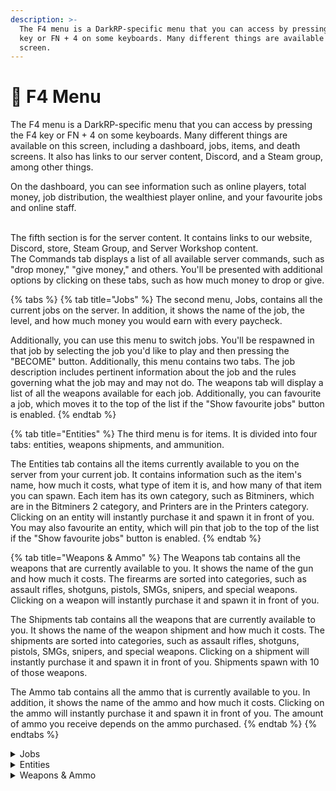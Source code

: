 ```yaml
---
description: >-
  The F4 menu is a DarkRP-specific menu that you can access by pressing the F4
  key or FN + 4 on some keyboards. Many different things are available on this
  screen.
---
```


# 📄 F4 Menu

The F4 menu is a DarkRP-specific menu that you can access by pressing the F4 key or FN + 4 on some keyboards. Many different things are available on this screen, including a dashboard, jobs, items, and death screens. It also has links to our server content, Discord, and a Steam group, among other things.

On the dashboard, you can see information such as online players, total money, job distribution, the wealthiest player online, and your favourite jobs and online staff.

\
The fifth section is for the server content. It contains links to our website, Discord, store, Steam Group, and Server Workshop content.\
The Commands tab displays a list of all available server commands, such as "drop money," "give money," and others. You'll be presented with additional options by clicking on these tabs, such as how much money to drop or give.

{% tabs %}
{% tab title="Jobs" %}
The second menu, Jobs, contains all the current jobs on the server. In addition, it shows the name of the job, the level, and how much money you would earn with every paycheck.

Additionally, you can use this menu to switch jobs. You'll be respawned in that job by selecting the job you'd like to play and then pressing the "BECOME" button. Additionally, this menu contains two tabs. The job description includes pertinent information about the job and the rules governing what the job may and may not do. The weapons tab will display a list of all the weapons available for each job. Additionally, you can favourite a job, which moves it to the top of the list if the "Show favourite jobs" button is enabled.
{% endtab %}

{% tab title="Entities" %}
The third menu is for items. It is divided into four tabs: entities, weapons shipments, and ammunition.

The Entities tab contains all the items currently available to you on the server from your current job. It contains information such as the item's name, how much it costs, what type of item it is, and how many of that item you can spawn. Each item has its own category, such as Bitminers, which are in the Bitminers 2 category, and Printers are in the Printers category. Clicking on an entity will instantly purchase it and spawn it in front of you.\
You may also favourite an entity, which will pin that job to the top of the list if the "Show favourite jobs" button is enabled.
{% endtab %}

{% tab title="Weapons & Ammo" %}
The Weapons tab contains all the weapons that are currently available to you. It shows the name of the gun and how much it costs. The firearms are sorted into categories, such as assault rifles, shotguns, pistols, SMGs, snipers, and special weapons. Clicking on a weapon will instantly purchase it and spawn it in front of you.

The Shipments tab contains all the weapons that are currently available to you. It shows the name of the weapon shipment and how much it costs. The shipments are sorted into categories, such as assault rifles, shotguns, pistols, SMGs, snipers, and special weapons. Clicking on a shipment will instantly purchase it and spawn it in front of you. Shipments spawn with 10 of those weapons.

The Ammo tab contains all the ammo that is currently available to you. In addition, it shows the name of the ammo and how much it costs. Clicking on the ammo will instantly purchase it and spawn it in front of you. The amount of ammo you receive depends on the ammo purchased.
{% endtab %}
{% endtabs %}

<details>

<summary>Jobs</summary>

The second menu, Jobs, contains all the current jobs on the server. In addition, it shows the name of the job, the level, and how much money you would earn with every paycheck.

Additionally, you can use this menu to switch jobs. You'll be respawned in that job by selecting the job you'd like to play and then pressing the "BECOME" button. Additionally, this menu contains two tabs. The job description includes pertinent information about the job and the rules governing what the job may and may not do. The weapons tab will display a list of all the weapons available for each job. Additionally, you can favourite a job, which moves it to the top of the list if the "Show favourite jobs" button is enabled.

</details>

<details>

<summary>Entities</summary>

The third menu is for items. It is divided into four tabs: entities, weapons shipments, and ammunition.

The Entities tab contains all the items currently available to you on the server from your current job. It contains information such as the item's name, how much it costs, what type of item it is, and how many of that item you can spawn. Each item has its own category, such as Bitminers, which are in the Bitminers 2 category, and Printers are in the Printers category. Clicking on an entity will instantly purchase it and spawn it in front of you.\
You may also favourite an entity, which will pin that job to the top of the list if the "Show favourite jobs" button is enabled.

</details>

<details>

<summary>Weapons &#x26; Ammo</summary>

The Weapons tab contains all the weapons that are currently available to you. It shows the name of the gun and how much it costs. The firearms are sorted into categories, such as assault rifles, shotguns, pistols, SMGs, snipers, and special weapons. Clicking on a weapon will instantly purchase it and spawn it in front of you.

The Shipments tab contains all the weapons that are currently available to you. It shows the name of the weapon shipment and how much it costs. The shipments are sorted into categories, such as assault rifles, shotguns, pistols, SMGs, snipers, and special weapons. Clicking on a shipment will instantly purchase it and spawn it in front of you. Shipments spawn with 10 of those weapons.

The Ammo tab contains all the ammo that is currently available to you. In addition, it shows the name of the ammo and how much it costs. Clicking on the ammo will instantly purchase it and spawn it in front of you. The amount of ammo you receive depends on the ammo purchased.

</details>
